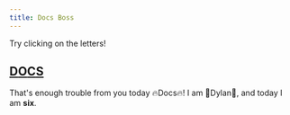 ```yaml
---
title: Docs Boss
---
```


Try clicking on the letters!

## [D](4)[O](4)[C](4)[S](4)

That's enough trouble from you today 🔥Docs🔥! I am 🌟Dylan🌟, and today I am **six**.